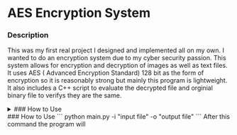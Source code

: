 # AES Encryption System
### Description
This was my first real project I designed and implemented all on my own. I wanted to do an encryption system due to my cyber security passion. This system allows for encryption and decryption of images as well as text files. It uses AES ( Advanced Encryption Standard) 128 bit as the form of encryption so it is reasonably strong but mainly this program is lightweight. It also includes a C++ script to evaluate the decrypted file and orginial binary file to verifys they are the same. 


<details><summary>### How to Use</summary>
<p>

#### Command

```
python main.py -i "input file" -o "output file"
```

</p>
</details>
### How to Use
```
python main.py -i "input file" -o "output file"
```
After this command the program will 


